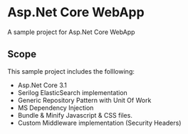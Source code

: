 # Asp.Net Core WebApp

A sample project for Asp.Net Core WebApp


## Scope

This sample project includes the folllowing:

- Asp.Net Core 3.1
- Serilog ElasticSearch implementation
- Generic Repository Pattern with Unit Of Work
- MS Dependency Injection
- Bundle & Minify Javascript & CSS files.
- Custom Middleware implementation (Security Headers)
